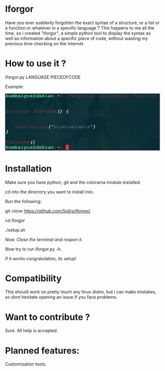 # Iforgor

Have you ever suddenly forgotten the exact syntax of a structure, or a list or a function or whatever in a specific language ?
This happens to me all the time, so i created "iforgor", a simple python tool to display the syntax as well as information about a specific piece of code, without wasting my precious time checking on the internet.


# How to use it ?


iforgor.py LANGUAGE PIECEOFCODE

Example:

![alt text](https://github.com/Solirs/iforgor/blob/master/ressources/demo2.png?raw=true)


# Installation 

Make sure you have python, git and the colorama module installed.

cd into the directory you want to install into.

Run the following:

git clone https://github.com/Solirs/iforgor/

cd iforgor

./setup.sh

*Now. Close the terminal and reopen it.*

Now try to run iforgor.py -h.

If it works congratulation, its setup!


# Compatibility

This should work on pretty much any linux distro, but i can make mistakes, so dont hesitate opening an issue if you face problems.






# Want to contribute ?

Sure. All help is accepted.


# Planned features:

Customization tools.
